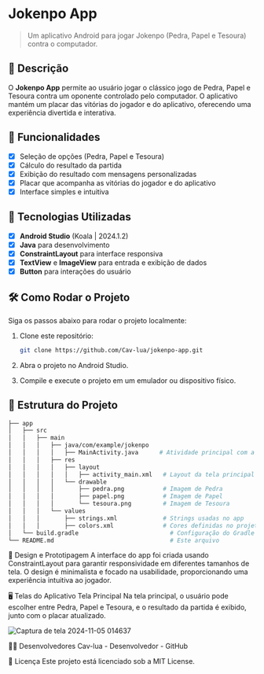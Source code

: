 # **Jokenpo App**

> Um aplicativo Android para jogar Jokenpo (Pedra, Papel e Tesoura) contra o computador.

## 📱 Descrição

O **Jokenpo App** permite ao usuário jogar o clássico jogo de Pedra, Papel e Tesoura contra um oponente controlado pelo computador.
O aplicativo mantém um placar das vitórias do jogador e do aplicativo, oferecendo uma experiência divertida e interativa.

## 🔧 Funcionalidades

- [x] Seleção de opções (Pedra, Papel e Tesoura)
- [x] Cálculo do resultado da partida
- [x] Exibição do resultado com mensagens personalizadas
- [x] Placar que acompanha as vitórias do jogador e do aplicativo
- [x] Interface simples e intuitiva

## 🚀 Tecnologias Utilizadas

- [x] **Android Studio** (Koala | 2024.1.2)
- [x] **Java** para desenvolvimento
- [x] **ConstraintLayout** para interface responsiva
- [x] **TextView** e **ImageView** para entrada e exibição de dados
- [x] **Button** para interações do usuário

## 🛠️ Como Rodar o Projeto

Siga os passos abaixo para rodar o projeto localmente:

1. Clone este repositório:

    ```bash
    git clone https://github.com/Cav-lua/jokenpo-app.git
    ```

2. Abra o projeto no Android Studio.
3. Compile e execute o projeto em um emulador ou dispositivo físico.

## 📂 Estrutura do Projeto

```bash
├── app
│   ├── src
│   │   ├── main
│   │   │   ├── java/com/example/jokenpo
│   │   │   │   ├── MainActivity.java      # Atividade principal com a lógica do jogo
│   │   │   ├── res
│   │   │   │   ├── layout
│   │   │   │   │   ├── activity_main.xml   # Layout da tela principal
│   │   │   │   └── drawable
│   │   │   │       ├── pedra.png           # Imagem de Pedra
│   │   │   │       ├── papel.png           # Imagem de Papel
│   │   │   │       └── tesoura.png         # Imagem de Tesoura
│   │   │   └── values
│   │   │       ├── strings.xml             # Strings usadas no app
│   │   │       ├── colors.xml              # Cores definidas no projeto
│   └── build.gradle                          # Configuração do Gradle
└── README.md                                 # Este arquivo
```
🎨 Design e Prototipagem
A interface do app foi criada usando ConstraintLayout para garantir responsividade em diferentes tamanhos de tela.
O design é minimalista e focado na usabilidade, proporcionando uma experiência intuitiva ao jogador.

🖥️ Telas do Aplicativo
Tela Principal
Na tela principal, o usuário pode escolher entre Pedra, Papel e Tesoura, e o resultado da partida é exibido, junto com o placar atualizado.

![Captura de tela 2024-11-05 014637](https://github.com/user-attachments/assets/b1f5a92f-8336-4c97-8eea-e505dd229c38)


👨‍💻 Desenvolvedores
Cav-lua - Desenvolvedor - GitHub

📄 Licença
Este projeto está licenciado sob a MIT License.
